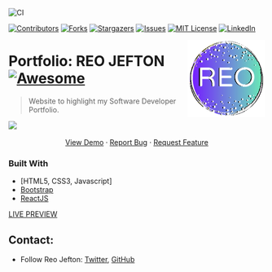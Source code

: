 
![CI](https://github.com/reojefton/PortfolioRJ/workflows/CI/badge.svg)

<!-- PROJECT SHIELDS -->
<!--
*** I'm using markdown "reference style" links for readability.
*** Reference links are enclosed in brackets [ ] instead of parentheses ( ).
*** See the bottom of this document for the declaration of the reference variables
*** for contributors-url, forks-url, etc. This is an optional, concise syntax you may use.
*** https://www.markdownguide.org/basic-syntax/#reference-style-links
-->
[![Contributors][contributors-shield]][contributors-url]
[![Forks][forks-shield]][forks-url]
[![Stargazers][stars-shield]][stars-url]
[![Issues][issues-shield]][issues-url]
[![MIT License][license-shield]][license-url]
[![LinkedIn][linkedin-shield]][linkedin-url]


<!--[![NPM Version][npm-image]][npm-url]
[![Build Status][travis-image]][travis-url]
[![Downloads Stats][npm-downloads]][npm-url] -->

<!--# [Portfolio: REO JEFTON](https://reojefton.github.io/PortfolioRJ) -->

<img src="https://github.com/reojefton/PortfolioRJ/blob/master/assets/img/icons/icon-152x152.png" align="right" />

# Portfolio: REO JEFTON [![Awesome](https://cdn.rawgit.com/sindresorhus/awesome/d7305f38d29fed78fa85652e3a63e154dd8e8829/media/badge.svg)](https://reojefton.github.io/PortfolioRJ)
> Website to highlight my Software Developer Portfolio.

![](header.png)

<!-- PROJECT LOGO -->
<!--<br />
<p align="center">
  <a href="https://reojefton.github.io/PortfolioRJ">
    <img src="https://github.com/reojefton/PortfolioRJ/blob/master/assets/img/icons/icon-152x152.png" alt="Logo" width="80" height="80">
  </a>

  <h3 align="center">Portfolio: Reo Jefton</h3>

  <p align="center">
    An awesome README template to jumpstart your projects!
    <br />
    <a href="https://reojefton.github.io/PortfolioRJ"><strong>Explore the docs »</strong></a>
    <br />
    <br />
    <a href="https://reojefton.github.io/PortfolioRJ">View Demo</a>
    ·
    <a href="https://github.com/reojefton/PortfolioRJ/issues">Report Bug</a>
    ·
    <a href="https://github.com/reojefton/PortfolioRJ/issues">Request Feature</a>
  </p>
</p> -->

 <p align="center">
    <a href="https://reojefton.github.io/PortfolioRJ">View Demo</a>
    ·
    <a href="https://github.com/reojefton/PortfolioRJ/issues">Report Bug</a>
    ·
    <a href="https://github.com/reojefton/PortfolioRJ/issues">Request Feature</a>
  </p>
  
<!-- ABOUT THE PROJECT 
## About The Project

[![Product Name Screen Shot][product-screenshot]](https://reojefton.github.io/PortfolioRJ)

There are many great README templates available on GitHub, however, I didn't find one that really suit my needs so I created this enhanced one. I want to create a README template so amazing that it'll be the last one you ever need.

Here's why:
* Your time should be focused on creating something amazing. A project that solves a problem and helps others
* You shouldn't be doing the same tasks over and over like creating a README from scratch
* You should element DRY principles to the rest of your life :smile: -->

### Built With

* [HTML5, CSS3, Javascript]
* [Bootstrap](https://getbootstrap.com)
* [ReactJS](https://reactjs.org)



[LIVE PREVIEW](https://reojefton.github.io/PortfolioRJ)

## Contact:

* Follow Reo Jefton: [Twitter](https://twitter.com/reojefton), [GitHub](https://github.com/reojefton)

<!-- ## Meta

Your Name – [@YourTwitter](https://twitter.com/dbader_org) – YourEmail@example.com

Distributed under the XYZ license. See ``LICENSE`` for more information.

[https://github.com/yourname/github-link](https://github.com/dbader/)

## Contributing

1. Fork it (<https://github.com/yourname/yourproject/fork>)
2. Create your feature branch (`git checkout -b feature/fooBar`)
3. Commit your changes (`git commit -am 'Add some fooBar'`)
4. Push to the branch (`git push origin feature/fooBar`)
5. Create a new Pull Request 

[npm-image]: https://img.shields.io/npm/v/datadog-metrics.svg?style=flat-square
[npm-url]: https://npmjs.org/package/datadog-metrics
[npm-downloads]: https://img.shields.io/npm/dm/datadog-metrics.svg?style=flat-square
[travis-image]: https://img.shields.io/travis/dbader/node-datadog-metrics/master.svg?style=flat-square
[travis-url]: https://travis-ci.org/dbader/node-datadog-metrics
[wiki]: https://github.com/yourname/yourproject/wiki -->

<!-- MARKDOWN LINKS & IMAGES -->
<!-- https://www.markdownguide.org/basic-syntax/#reference-style-links -->
[contributors-shield]: https://img.shields.io/github/contributors/othneildrew/Best-README-Template.svg?style=flat-round
[contributors-url]: https://github.com/reojefton/PortfolioRJ/graphs/contributors
[forks-shield]: https://img.shields.io/github/forks/othneildrew/Best-README-Template.svg?style=flat-round
[forks-url]: https://github.com/reojefton/PortfolioRJ/network/members
[stars-shield]: https://img.shields.io/github/stars/othneildrew/Best-README-Template.svg?style=flat-round
[stars-url]: https://github.com/reojefton/PortfolioRJ/stargazers
[issues-shield]: https://img.shields.io/github/issues/othneildrew/Best-README-Template.svg?style=flat-round
[issues-url]: https://github.com/reojefton/PortfolioRJ/issues
[license-shield]: https://img.shields.io/github/license/othneildrew/Best-README-Template.svg?style=flat-round
[license-url]: https://reojefton.github.io/PortfolioRJ/blob/master/LICENSE.txt
[linkedin-shield]: https://img.shields.io/badge/-LinkedIn-black.svg?style=flat-round&logo=linkedin&colorB=555
[linkedin-url]: https://www.linkedin.com/in/reo-jefton-638a99125
[product-screenshot]: images/screenshot.png
